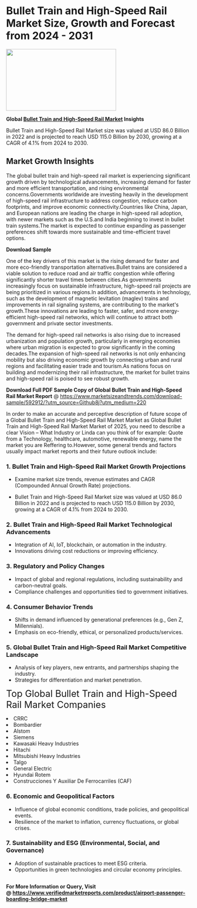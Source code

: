 <H1>Bullet Train and High-Speed Rail Market Size, Growth and Forecast from 2024 - 2031</H1><img class="aligncenter size-medium wp-image-584254" src="https://thirdeyenews.in/wp-content/uploads/2024/09/Global-Market-Research-300x168.jpeg" alt="" width="300" height="168" /><p><strong>Global&nbsp;<a href="https://www.marketsizeandtrends.com/download-sample/592912/?utm_source=Github8j?utm_medium=220">Bullet Train and High-Speed Rail Market</a> Insights</strong></p><p>Bullet Train and High-Speed Rail Market size was valued at USD 86.0 Billion in 2022 and is projected to reach USD 115.0 Billion by 2030, growing at a CAGR of 4.1% from 2024 to 2030.</p><p><h2>Market Growth Insights</h2> <p>The global bullet train and high-speed rail market is experiencing significant growth driven by technological advancements, increasing demand for faster and more efficient transportation, and rising environmental concerns.Governments worldwide are investing heavily in the development of high-speed rail infrastructure to address congestion, reduce carbon footprints, and improve economic connectivity.Countries like China, Japan, and European nations are leading the charge in high-speed rail adoption, with newer markets such as the U.S.and India beginning to invest in bullet train systems.The market is expected to continue expanding as passenger preferences shift towards more sustainable and time-efficient travel options.</p> <p><strong>Download Sample</strong></p> <p>One of the key drivers of this market is the rising demand for faster and more eco-friendly transportation alternatives.Bullet trains are considered a viable solution to reduce road and air traffic congestion while offering significantly shorter travel times between cities.As governments increasingly focus on sustainable infrastructure, high-speed rail projects are being prioritized in various regions.In addition, advancements in technology, such as the development of magnetic levitation (maglev) trains and improvements in rail signaling systems, are contributing to the market's growth.These innovations are leading to faster, safer, and more energy-efficient high-speed rail networks, which will continue to attract both government and private sector investments.</p> <p>The demand for high-speed rail networks is also rising due to increased urbanization and population growth, particularly in emerging economies where urban migration is expected to grow significantly in the coming decades.The expansion of high-speed rail networks is not only enhancing mobility but also driving economic growth by connecting urban and rural regions and facilitating easier trade and tourism.As nations focus on building and modernizing their rail infrastructure, the market for bullet trains and high-speed rail is poised to see robust growth.</p> <p><span class=""><strong>Download Full PDF Sample Copy of Global Bullet Train and High-Speed Rail Market Report</strong> @ <a href="https://www.marketsizeandtrends.com/download-sample/592912/?utm_source=Github8j?utm_medium=220" target="_blank">https://www.marketsizeandtrends.com/download-sample/592912/?utm_source=Github8j?utm_medium=220</a></span></p><p>In order to make an accurate and perceptive description of future scope of a Global&nbsp;Bullet Train and High-Speed Rail Market Market as Global&nbsp;Bullet Train and High-Speed Rail Market Market of 2025, you need to describe a clear Vision &ndash; What Industry or Linda can you think of for example: Quote from a Technology, healthcare, automotive, renewable energy, name the market you are Reffering to.However, some general trends and factors usually impact market reports and their future outlook include:</p><h3>1.&nbsp;<strong>Bullet Train and High-Speed Rail Market Growth Projections</strong></h3><ul><li>Examine market size trends, revenue estimates and CAGR (Compounded Annual Growth Rate) projections.</li><li><p>Bullet Train and High-Speed Rail Market size was valued at USD 86.0 Billion in 2022 and is projected to reach USD 115.0 Billion by 2030, growing at a CAGR of 4.1% from 2024 to 2030.</p></li></ul><h3>2.&nbsp;<strong>Bullet Train and High-Speed Rail Market Technological Advancements</strong></h3><ul><li>Integration of AI, IoT, blockchain, or automation in the industry.</li><li>Innovations driving cost reductions or improving efficiency.</li></ul><h3>3.&nbsp;<strong>Regulatory and Policy Changes</strong></h3><ul><li>Impact of global and regional regulations, including sustainability and carbon-neutral goals.</li><li>Compliance challenges and opportunities tied to government initiatives.</li></ul><h3>4.&nbsp;<strong>Consumer Behavior Trends</strong></h3><ul><li>Shifts in demand influenced by generational preferences (e.g., Gen Z, Millennials).</li><li>Emphasis on eco-friendly, ethical, or personalized products/services.</li></ul><h3>5.&nbsp;<strong>Global Bullet Train and High-Speed Rail Market Competitive Landscape</strong></h3><ul><li>Analysis of key players, new entrants, and partnerships shaping the industry.</li><li>Strategies for differentiation and market penetration.</li></ul><p data-pm-slice="1 1 []"><span style="color: inherit; font-family: inherit; font-size: 25px;">Top Global Bullet Train and High-Speed Rail Market Companies</span></p><div class="" data-test-id=""><p><li>CRRC</li><li> Bombardier</li><li> Alstom</li><li> Siemens</li><li> Kawasaki Heavy Industries</li><li> Hitachi</li><li> Mitsubishi Heavy Industries</li><li> Talgo</li><li> General Electric</li><li> Hyundai Rotem</li><li> Construcciones Y Auxiliar De Ferrocarriles (CAF)</li></p></div><h3>6.&nbsp;<strong>Economic and Geopolitical Factors</strong></h3><ul><li>Influence of global economic conditions, trade policies, and geopolitical events.</li><li>Resilience of the market to inflation, currency fluctuations, or global crises.</li></ul><h3>7.&nbsp;<strong>Sustainability and ESG (Environmental, Social, and Governance)</strong></h3><ul><li>Adoption of sustainable practices to meet ESG criteria.</li><li>Opportunities in green technologies and circular economy principles.</li></ul><h2><strong style="font-size: 14px;">For More Information or Query, Visit @&nbsp;</strong><a style="background-color: #ffffff; font-size: 14px;" href="https://www.marketsizeandtrends.com/report/bullet-train-and-high-speed-rail-market/" target="_blank">https://www.verifiedmarketreports.com/product/airport-passenger-boarding-bridge-market</a></h2>